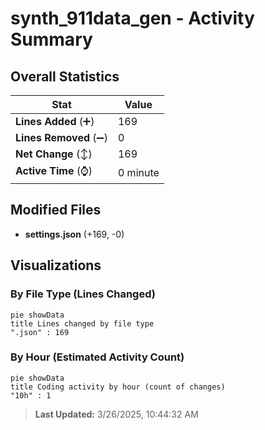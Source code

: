 # synth_911data_gen - Activity Summary 

## Overall Statistics

| Stat                   | Value                                                             |
| ---------------------- | ----------------------------------------------------------------- |
| **Lines Added** (➕)   | 169                                          |
| **Lines Removed** (➖) | 0                                        |
| **Net Change** (↕)    | 169                |
| **Active Time** (⌚)   | 0 minute |


## Modified Files
- **settings.json** (+169, -0)

## Visualizations

### By File Type (Lines Changed)

```mermaid
pie showData
title Lines changed by file type
".json" : 169
```

### By Hour (Estimated Activity Count)

```mermaid
pie showData
title Coding activity by hour (count of changes)
"10h" : 1
```


> **Last Updated:** 3/26/2025, 10:44:32 AM